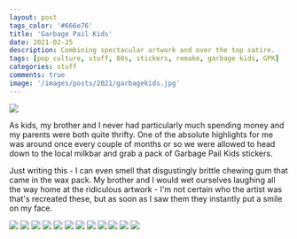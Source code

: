 ```yaml
---
layout: post
tags_color: '#666e76'
title: 'Garbage Pail Kids'
date: 2021-02-25
description: Combining spectacular artwork and over the top satire.
tags: [pop culture, stuff, 80s, stickers, remake, garbage kids, GPK]
categories: stuff
comments: true
image: '/images/posts/2021/garbagekids.jpg'
---
```

![](/images/posts/2021/garbagekids.jpg)

As kids, my brother and I never had particularly much spending money and my parents were both quite thrifty. One of the absolute highlights for me was around once every couple of months or so we were allowed to head down to the local milkbar and grab a pack of Garbage Pail Kids stickers. 

Just writing this - I can even smell that disgustingly brittle chewing gum that came in the wax pack. My brother and I would wet ourselves laughing all the way home at the ridiculous artwork - I'm not certain who the artist was that's recreated these, but as soon as I saw them they instantly put a smile on my face.

<div class="gallery-box">
  <div class="gallery">
  	<img src="/images/posts/2021/garbagekids-1.jpg" loading="lazy">
  	<img src="/images/posts/2021/garbagekids-2.jpg" loading="lazy">
  	<img src="/images/posts/2021/garbagekids-3.jpg" loading="lazy">
  	<img src="/images/posts/2021/garbagekids-4.jpg" loading="lazy">
  	<img src="/images/posts/2021/garbagekids-5.jpg" loading="lazy">
  	<img src="/images/posts/2021/garbagekids-6.jpg" loading="lazy">
  	<img src="/images/posts/2021/garbagekids-7.jpg" loading="lazy">
  	<img src="/images/posts/2021/garbagekids-8.jpg" loading="lazy">
  	<img src="/images/posts/2021/garbagekids-9.jpg" loading="lazy">
  	<img src="/images/posts/2021/garbagekids-10.jpg" loading="lazy">
  	<img src="/images/posts/2021/garbagekids-11.jpg" loading="lazy">
  	<img src="/images/posts/2021/garbagekids-12.jpg" loading="lazy">
  </div>
</div>